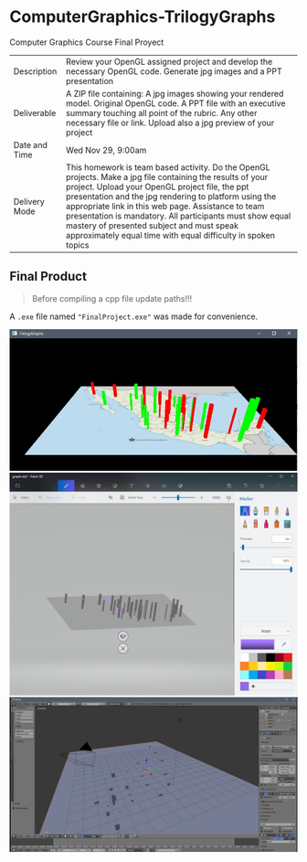# ComputerGraphics-TrilogyGraphs
Computer Graphics Course Final Proyect

| | |
| --- | --- |
| Description | Review your OpenGL assigned project and develop the necessary OpenGL code. Generate jpg images and a PPT presentation |
| Deliverable | A ZIP file containing: A jpg images showing your rendered model. Original OpenGL code. A PPT file with an executive summary touching all point of the rubric. Any other necessary file or link. Upload also a jpg preview of your project |
| Date and Time | Wed Nov 29, 9:00am |
| Delivery Mode | This homework is team based activity. Do the OpenGL projects. Make a jpg file containing the results of your project. Upload your OpenGL project file, the ppt presentation and the jpg rendering to platform using the appropriate link in this web page. Assistance to team presentation is mandatory. All participants must show equal mastery of presented subject and must speak approximately equal time with equal difficulty in spoken topics |

## Final Product
>   Before compiling a cpp file update paths!!!

A `.exe` file named `"FinalProject.exe"` was made for convenience.

![3](Resources/3.jpeg)
![2](Resources/2.jpeg)
![1](Resources/1.jpeg)
